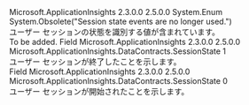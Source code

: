 <Type Name="SessionState" FullName="Microsoft.ApplicationInsights.DataContracts.SessionState">
  <TypeSignature Language="C#" Value="public enum SessionState" />
  <TypeSignature Language="ILAsm" Value=".class public auto ansi sealed SessionState extends System.Enum" />
  <TypeSignature Language="DocId" Value="T:Microsoft.ApplicationInsights.DataContracts.SessionState" />
  <TypeSignature Language="VB.NET" Value="Public Enum SessionState" />
  <TypeSignature Language="F#" Value="type SessionState = " />
  <AssemblyInfo>
    <AssemblyName>Microsoft.ApplicationInsights</AssemblyName>
    <AssemblyVersion>2.3.0.0</AssemblyVersion>
    <AssemblyVersion>2.5.0.0</AssemblyVersion>
  </AssemblyInfo>
  <Base>
    <BaseTypeName>System.Enum</BaseTypeName>
  </Base>
  <Attributes>
    <Attribute>
      <AttributeName>System.Obsolete("Session state events are no longer used.")</AttributeName>
    </Attribute>
  </Attributes>
  <Docs>
    <summary>
            ユーザー セッションの状態を識別する値が含まれています。
            </summary>
    <remarks>To be added.</remarks>
  </Docs>
  <Members>
    <Member MemberName="End">
      <MemberSignature Language="C#" Value="End" />
      <MemberSignature Language="ILAsm" Value=".field public static literal valuetype Microsoft.ApplicationInsights.DataContracts.SessionState End = int32(1)" />
      <MemberSignature Language="DocId" Value="F:Microsoft.ApplicationInsights.DataContracts.SessionState.End" />
      <MemberSignature Language="VB.NET" Value="End" />
      <MemberSignature Language="F#" Value="End = 1" Usage="Microsoft.ApplicationInsights.DataContracts.SessionState.End" />
      <MemberType>Field</MemberType>
      <AssemblyInfo>
        <AssemblyName>Microsoft.ApplicationInsights</AssemblyName>
        <AssemblyVersion>2.3.0.0</AssemblyVersion>
        <AssemblyVersion>2.5.0.0</AssemblyVersion>
      </AssemblyInfo>
      <ReturnValue>
        <ReturnType>Microsoft.ApplicationInsights.DataContracts.SessionState</ReturnType>
      </ReturnValue>
      <MemberValue>1</MemberValue>
      <Docs>
        <summary>
            ユーザー セッションが終了したことを示します。
            </summary>
      </Docs>
    </Member>
    <Member MemberName="Start">
      <MemberSignature Language="C#" Value="Start" />
      <MemberSignature Language="ILAsm" Value=".field public static literal valuetype Microsoft.ApplicationInsights.DataContracts.SessionState Start = int32(0)" />
      <MemberSignature Language="DocId" Value="F:Microsoft.ApplicationInsights.DataContracts.SessionState.Start" />
      <MemberSignature Language="VB.NET" Value="Start" />
      <MemberSignature Language="F#" Value="Start = 0" Usage="Microsoft.ApplicationInsights.DataContracts.SessionState.Start" />
      <MemberType>Field</MemberType>
      <AssemblyInfo>
        <AssemblyName>Microsoft.ApplicationInsights</AssemblyName>
        <AssemblyVersion>2.3.0.0</AssemblyVersion>
        <AssemblyVersion>2.5.0.0</AssemblyVersion>
      </AssemblyInfo>
      <ReturnValue>
        <ReturnType>Microsoft.ApplicationInsights.DataContracts.SessionState</ReturnType>
      </ReturnValue>
      <MemberValue>0</MemberValue>
      <Docs>
        <summary>
            ユーザー セッションが開始されたことを示します。
            </summary>
      </Docs>
    </Member>
  </Members>
</Type>